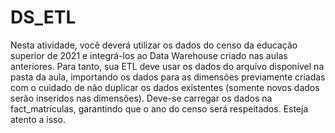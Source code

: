 # DS_ETL
Nesta atividade, você deverá utilizar os dados do censo da educação superior de 2021 e integrá-los ao Data Warehouse criado nas aulas anteriores. Para tanto, sua ETL deve usar os dados do arquivo disponível na pasta da aula, importando os dados para as dimensões previamente criadas com o cuidado de não duplicar os dados existentes (somente novos dados serão inseridos nas dimensões). Deve-se carregar os dados na fact_matrículas, garantindo que o ano do censo será respeitados. Esteja atento a isso. 
